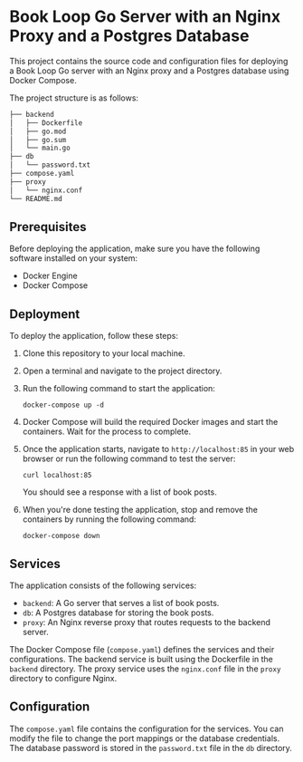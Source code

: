# Book Loop Go Server with an Nginx Proxy and a Postgres Database

This project contains the source code and configuration files for deploying a Book Loop Go server with an Nginx proxy and a Postgres database using Docker Compose.

The project structure is as follows:

```bash
├── backend
│   ├── Dockerfile
│   ├── go.mod
│   ├── go.sum
│   └── main.go
├── db
│   └── password.txt
├── compose.yaml
├── proxy
│   └── nginx.conf
└── README.md
```

## Prerequisites

Before deploying the application, make sure you have the following software installed on your system:

* Docker Engine
* Docker Compose

## Deployment

To deploy the application, follow these steps:

1. Clone this repository to your local machine.

2. Open a terminal and navigate to the project directory.

3. Run the following command to start the application:

    `docker-compose up -d`

4. Docker Compose will build the required Docker images and start the containers. Wait for the process to complete.

5. Once the application starts, navigate to `http://localhost:85` in your web browser or run the following command to test the server:

    `curl localhost:85`

    You should see a response with a list of book posts.

6. When you're done testing the application, stop and remove the containers by running the following command:

    `docker-compose down`

## Services

The application consists of the following services:

* `backend`: A Go server that serves a list of book posts.
* `db`: A Postgres database for storing the book posts.
* `proxy`: An Nginx reverse proxy that routes requests to the backend server.

The Docker Compose file (`compose.yaml`) defines the services and their configurations. The backend service is built using the Dockerfile in the `backend` directory. The proxy service uses the `nginx.conf` file in the `proxy` directory to configure Nginx.

## Configuration

The `compose.yaml` file contains the configuration for the services. You can modify the file to change the port mappings or the database credentials. The database password is stored in the `password.txt` file in the `db` directory.
